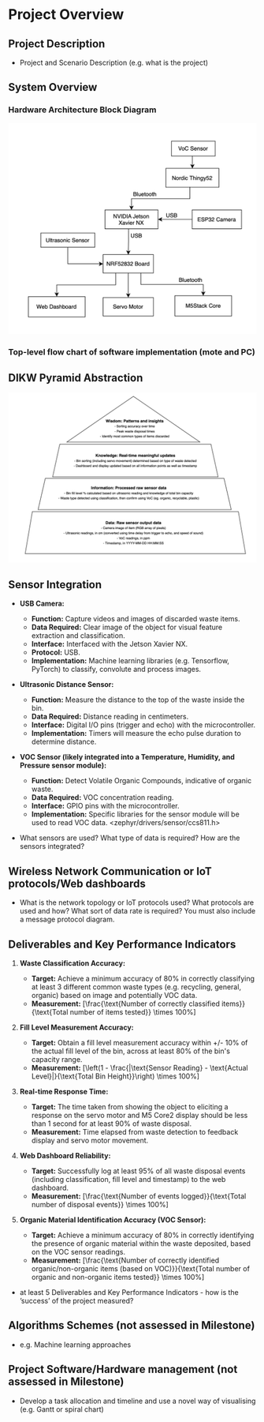 # Project Overview

## Project Description
- Project and Scenario Description (e.g. what is the project)

## System Overview
### Hardware Architecture Block Diagram
![alt text](https://github.com/CSSE4011/csse4011-thrasos-pistachio/blob/main/images/block.png)

### Top-level flow chart of software implementation (mote and PC)

## DIKW Pyramid Abstraction
![alt text](https://github.com/CSSE4011/csse4011-thrasos-pistachio/blob/main/images/dikw.png)

## Sensor Integration
* **USB Camera:**
    * **Function:** Capture videos and images of discarded waste items.
    * **Data Required:** Clear image of the object for visual feature extraction and classification.
    * **Interface:** Interfaced with the Jetson Xavier NX.
    * **Protocol:** USB.
    * **Implementation:** Machine learning libraries (e.g. Tensorflow, PyTorch) to classify, convolute and process images.

* **Ultrasonic Distance Sensor:**
    * **Function:** Measure the distance to the top of the waste inside the bin.
    * **Data Required:** Distance reading in centimeters.
    * **Interface:** Digital I/O pins (trigger and echo) with the microcontroller.
    * **Implementation:** Timers will measure the echo pulse duration to determine distance.

* **VOC Sensor (likely integrated into a Temperature, Humidity, and Pressure sensor module):**
    * **Function:** Detect Volatile Organic Compounds, indicative of organic waste.
    * **Data Required:** VOC concentration reading.
    * **Interface:** GPIO pins with the microcontroller.
    * **Implementation:** Specific libraries for the sensor module will be used to read VOC data. <zephyr/drivers/sensor/ccs811.h>

- What sensors are used? What type of data is required? How are the sensors integrated?

## Wireless Network Communication or IoT protocols/Web dashboards 
- What is the network topology or IoT protocols used? What protocols are used and how? What sort of data rate is required? You must also include a message protocol diagram.

## Deliverables and Key Performance Indicators
1.  **Waste Classification Accuracy:**
    * **Target:** Achieve a minimum accuracy of 80% in correctly classifying at least 3 different common waste types (e.g. recycling, general, organic) based on image and potentially VOC data.
    * **Measurement:** \[\frac{\text{Number of correctly classified items}}{\text{Total number of items tested}} \times 100\%\]

2.  **Fill Level Measurement Accuracy:**
    * **Target:** Obtain a fill level measurement accuracy within +/- 10% of the actual fill level of the bin, across at least 80% of the bin's capacity range.
    * **Measurement:** \[\left(1 - \frac{|\text{Sensor Reading} - \text{Actual Level}|}{\text{Total Bin Height}}\right) \times 100\%\]

3.  **Real-time Response Time:**
    * **Target:** The time taken from showing the object to eliciting a response on the servo motor and M5 Core2 display should be less than 1 second for at least 90% of waste disposal. 
    * **Measurement:** Time elapsed from waste detection to feedback display and servo motor movement. 

4.  **Web Dashboard Reliability:**
    * **Target:** Successfully log at least 95% of all waste disposal events (including classification, fill level and timestamp) to the web dashboard.
    * **Measurement:** \[\frac{\text{Number of events logged}}{\text{Total number of disposal events}} \times 100\%\]

5.  **Organic Material Identification Accuracy (VOC Sensor):**
    * **Target:** Achieve a minimum accuracy of 80% in correctly identifying the presence of organic material within the waste deposited, based on the VOC sensor readings.
    * **Measurement:** \[\frac{\text{Number of correctly identified organic/non-organic items (based on VOC)}}{\text{Total number of organic and non-organic items tested}} \times 100\%\]

- at least 5 Deliverables and Key Performance Indicators - how is the ’success’ of the project measured?

## Algorithms Schemes (not assessed in Milestone)
- e.g. Machine learning approaches

## Project Software/Hardware management (not assessed in Milestone)
- Develop a task allocation and timeline and use a novel way of visualising (e.g. Gantt or spiral chart)

